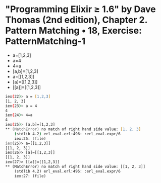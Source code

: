 # "Programming Elixir ≥ 1.6" by Dave Thomas (2nd edition), Chapter 2. Pattern Matching • 18, Exercise: PatternMatching-1

* a=[1,2,3]
* a=4
* 4=a
* [a,b]=[1,2,3]
* a=[[1,2,3]]
* [a]=[[1,2,3]]
* [[a]]=[[1,2,3]]

```zsh
iex(22)> a = [1,2,3]
[1, 2, 3]
iex(23)> a = 4
4
iex(24)> 4=a
4
iex(25)> [a,b]=[1,2,3]
** (MatchError) no match of right hand side value: [1, 2, 3]
    (stdlib 4.2) erl_eval.erl:496: :erl_eval.expr/6
    iex:25: (file)
iex(25)> a=[[1,2,3]]
[[1, 2, 3]]
iex(26)> [a]=[[1,2,3]]
[[1, 2, 3]]
iex(27)> [[a]]=[[1,2,3]]
** (MatchError) no match of right hand side value: [[1, 2, 3]]
    (stdlib 4.2) erl_eval.erl:496: :erl_eval.expr/6
    iex:27: (file)

```
